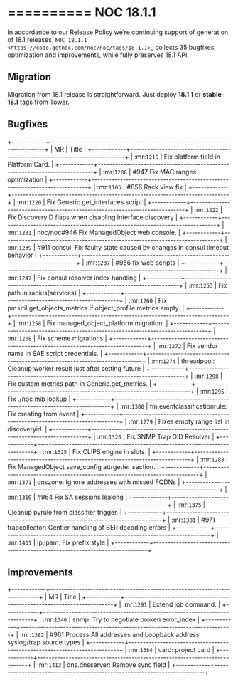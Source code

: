 

==========
NOC 18.1.1
==========

In accordance to our Release Policy we’re continuing support of generation of 18.1 releases.
`NOC 18.1.1 <https://code.getnoc.com/noc/noc/tags/18.1.1>`_ collects 35 bugfixes, optimization and improvements,
while fully preserves 18.1 API.

Migration
---------

Migration from 18.1 release is straightforward.
Just deploy **18.1.1** or **stable-18.1** tags from Tower.

Bugfixes
--------

+------------+----------------------------------------------------------------------------+
| MR         | Title                                                                      |
+------------+----------------------------------------------------------------------------+
| :mr:`1215` | Fix platform field in Platform Card.                                       |
+------------+----------------------------------------------------------------------------+
| :mr:`1208` | #947 Fix MAC ranges optimization                                           |
+------------+----------------------------------------------------------------------------+
| :mr:`1105` | #856 Rack view fix                                                         |
+------------+----------------------------------------------------------------------------+
| :mr:`1220` | Fix Generic.get_interfaces script                                          |
+------------+----------------------------------------------------------------------------+
| :mr:`1222` | Fix DiscoveryID flaps when disabling interface discovery                   |
+------------+----------------------------------------------------------------------------+
| :mr:`1231` | noc/noc#946 Fix ManagedObject web console.                                 |
+------------+----------------------------------------------------------------------------+
| :mr:`1239` | #911 consul: Fix faulty state caused by changes in consul timeout behavior |
+------------+----------------------------------------------------------------------------+
| :mr:`1237` | #956 fix web scripts                                                       |
+------------+----------------------------------------------------------------------------+
| :mr:`1247` | Fix consul resolver index handling                                         |
+------------+----------------------------------------------------------------------------+
| :mr:`1253` | Fix path in radius(services)                                               |
+------------+----------------------------------------------------------------------------+
| :mr:`1260` | Fix pm.util.get_objects_metrics if object_profile metrics empty.           |
+------------+----------------------------------------------------------------------------+
| :mr:`1258` | Fix managed_object_platform migration.                                     |
+------------+----------------------------------------------------------------------------+
| :mr:`1268` | Fix scheme migrations                                                      |
+------------+----------------------------------------------------------------------------+
| :mr:`1272` | Fix vendor name in SAE script credentials.                                 |
+------------+----------------------------------------------------------------------------+
| :mr:`1274` | threadpool: Cleanup worker result just after setting future                |
+------------+----------------------------------------------------------------------------+
| :mr:`1298` | Fix custom metrics path in Generic.get_metrics.                            |
+------------+----------------------------------------------------------------------------+
| :mr:`1295` | Fix ./noc mib lookup                                                       |
+------------+----------------------------------------------------------------------------+
| :mr:`1300` | fm.eventclassificationrule: Fix creating from event                        |
+------------+----------------------------------------------------------------------------+
| :mr:`1279` | Fixes empty range list in discoveryid.                                     |
+------------+----------------------------------------------------------------------------+
| :mr:`1320` | Fix SNMP Trap OID Resolver                                                 |
+------------+----------------------------------------------------------------------------+
| :mr:`1325` | Fix CLIPS engine in slots.                                                 |
+------------+----------------------------------------------------------------------------+
| :mr:`1288` | Fix ManagedObject save_config attrgetter section.                          |
+------------+----------------------------------------------------------------------------+
| :mr:`1371` | dnszone: Ignore addresses with missed FQDNs                                |
+------------+----------------------------------------------------------------------------+
| :mr:`1310` | #964 Fix SA sessions leaking                                               |
+------------+----------------------------------------------------------------------------+
| :mr:`1375` | Cleanup pyrule from classifier trigger.                                    |
+------------+----------------------------------------------------------------------------+
| :mr:`1381` | #971 trapcollector: Gentler handling of BER decoding errors                |
+------------+----------------------------------------------------------------------------+
| :mr:`1401` | ip.ipam: Fix prefix style                                                  |
+------------+----------------------------------------------------------------------------+

Improvements
------------

+------------+--------------------------------------------------------------------------+
| MR         | Title                                                                    |
+------------+--------------------------------------------------------------------------+
| :mr:`1291` | Extend job command.                                                      |
+------------+--------------------------------------------------------------------------+
| :mr:`1346` | snmp: Try to negotiate broken error_index                                |
+------------+--------------------------------------------------------------------------+
| :mr:`1382` | #961 Process All addresses and Loopback address syslog/trap source types |
+------------+--------------------------------------------------------------------------+
| :mr:`1384` | card: project card                                                       |
+------------+--------------------------------------------------------------------------+
| :mr:`1413` | dns.dnsserver: Remove sync field                                         |
+------------+--------------------------------------------------------------------------+
